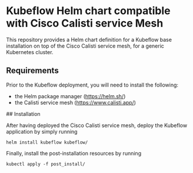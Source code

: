 # Kubeflow Helm chart compatible with Cisco Calisti service Mesh

This repository provides a Helm chart definition for a Kubeflow base installation on top of the Cisco Calisti service mesh, for a generic Kubernetes cluster.


## Requirements

Prior to the Kubeflow deployment, you will need to install the following:
- the Helm package manager (https://helm.sh/)
- the Calisti service mesh (https://www.calisti.app/)

## Installation

After having deployed the Cisco Calisti service mesh, deploy the Kubeflow application by simply running
```
helm install kubeflow kubeflow/
```
Finally, install the post-installation resources by running
```
kubectl apply -f post_install/
```

